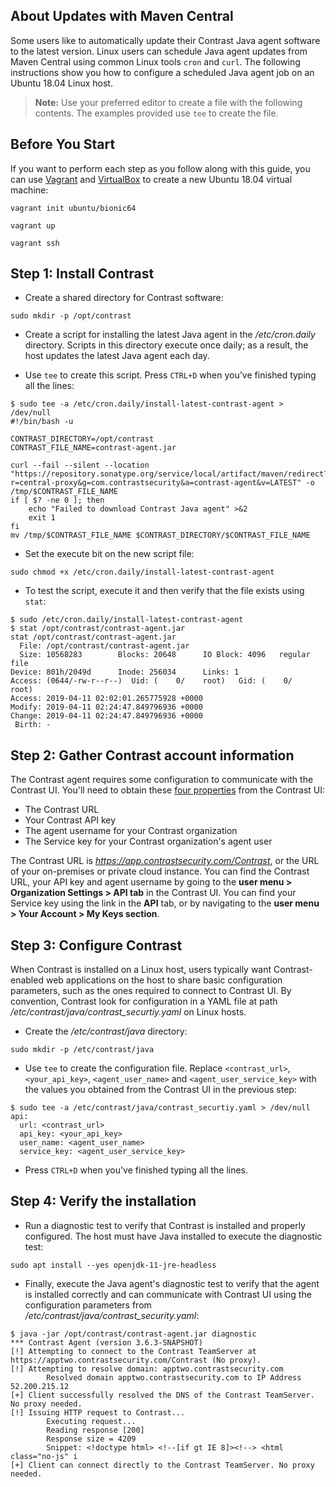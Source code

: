 <!--
title: "Schedule Java agent Updates with curl"
description: "How to use cron and curl to schedule Java agent updates from Maven Central"
tags: "java agent deployment maven central cron curl auto-update update"
-->

## About Updates with Maven Central 

Some users like to automatically update their Contrast Java agent software to the latest version. Linux users can schedule Java agent updates from Maven Central using common Linux tools `cron` and `curl`. The following instructions show you how to configure a scheduled Java agent job on an Ubuntu 18.04 Linux host.

> **Note:** Use your preferred editor to create a file with the following contents. The examples provided use `tee` to create the file. 

## Before You Start

If you want to perform each step as you follow along with this guide, you can use [Vagrant](https://www.vagrantup.com/) and [VirtualBox](https://www.virtualbox.org/wiki/Downloads) to create a new Ubuntu 18.04 virtual machine: 

```console
vagrant init ubuntu/bionic64
```

```console
vagrant up
```

```console
vagrant ssh
```

## Step 1: Install Contrast

* Create a shared directory for Contrast software:

```console
sudo mkdir -p /opt/contrast
```

* Create a script for installing the latest Java agent in the */etc/cron.daily* directory. Scripts in this directory execute once daily; as a result, the host updates the latest Java agent each day.

* Use `tee` to create this script. Press `CTRL+D` when you've finished typing all the lines:

```console
$ sudo tee -a /etc/cron.daily/install-latest-contrast-agent > /dev/null
#!/bin/bash -u

CONTRAST_DIRECTORY=/opt/contrast
CONTRAST_FILE_NAME=contrast-agent.jar

curl --fail --silent --location "https://repository.sonatype.org/service/local/artifact/maven/redirect?r=central-proxy&g=com.contrastsecurity&a=contrast-agent&v=LATEST" -o /tmp/$CONTRAST_FILE_NAME
if [ $? -ne 0 ]; then
    echo "Failed to download Contrast Java agent" >&2
    exit 1
fi
mv /tmp/$CONTRAST_FILE_NAME $CONTRAST_DIRECTORY/$CONTRAST_FILE_NAME
```

* Set the execute bit on the new script file:

```console
sudo chmod +x /etc/cron.daily/install-latest-contrast-agent
```

* To test the script, execute it and then verify that the file exists using `stat`:

```console
$ sudo /etc/cron.daily/install-latest-contrast-agent
$ stat /opt/contrast/contrast-agent.jar
stat /opt/contrast/contrast-agent.jar
  File: /opt/contrast/contrast-agent.jar
  Size: 10568283        Blocks: 20648      IO Block: 4096   regular file
Device: 801h/2049d      Inode: 256034      Links: 1
Access: (0644/-rw-r--r--)  Uid: (    0/    root)   Gid: (    0/    root)
Access: 2019-04-11 02:02:01.265775928 +0000
Modify: 2019-04-11 02:24:47.849796936 +0000
Change: 2019-04-11 02:24:47.849796936 +0000
 Birth: -
```

## Step 2: Gather Contrast account information 

The Contrast agent requires some configuration to communicate with the Contrast UI. You'll need to obtain these [four properties](admin-orgsettings.html#apikey) from the Contrast UI:

* The Contrast URL
* Your Contrast API key
* The agent username for your Contrast organization
* The Service key for your Contrast organization's agent user

The Contrast URL is *https://app.contrastsecurity.com/Contrast*, or the URL of your on-premises or private cloud instance. You can find the Contrast URL, your API key and agent username by going to the **user menu > Organization Settings > API tab** in the Contrast UI. You can find your Service key using the link in the **API** tab, or by navigating to the **user menu > Your Account > My Keys section**. 

## Step 3: Configure Contrast

When Contrast is installed on a Linux host, users typically want Contrast-enabled web applications on the host to share basic configuration parameters, such as the ones required to connect to Contrast UI. By convention, Contrast look for configuration in a YAML file at path */etc/contrast/java/contrast_securtiy.yaml* on Linux hosts.

* Create the */etc/contrast/java* directory:

```console
sudo mkdir -p /etc/contrast/java
```

* Use `tee` to create the configuration file. Replace `<contrast_url>`, `<your_api_key>`, `<agent_user_name>` and `<agent_user_service_key>` with the values you obtained from the Contrast UI in the previous step:

```console
$ sudo tee -a /etc/contrast/java/contrast_securtiy.yaml > /dev/null
api:
  url: <contrast_url>
  api_key: <your_api_key>
  user_name: <agent_user_name>
  service_key: <agent_user_service_key>
```
* Press `CTRL+D` when you've finished typing all the lines.

## Step 4: Verify the installation

* Run a diagnostic test to verify that Contrast is installed and properly configured. The host must have Java installed to execute the diagnostic test:

```console
sudo apt install --yes openjdk-11-jre-headless
```

* Finally, execute the Java agent's diagnostic test to verify that the agent is installed correctly and can communicate with Contrast UI using the configuration parameters from */etc/contrast/java/contrast_security.yaml*:

```console
$ java -jar /opt/contrast/contrast-agent.jar diagnostic
*** Contrast Agent (version 3.6.3-SNAPSHOT)
[!] Attempting to connect to the Contrast TeamServer at https://apptwo.contrastsecurity.com/Contrast (No proxy).
[!] Attempting to resolve domain: apptwo.contrastsecurity.com
        Resolved domain apptwo.contrastsecurity.com to IP Address 52.200.215.12
[+] Client successfully resolved the DNS of the Contrast TeamServer. No proxy needed.
[!] Issuing HTTP request to Contrast...
        Executing request...
        Reading response [200]
        Response size = 4209
        Snippet: <!doctype html> <!--[if gt IE 8]><!--> <html class="no-js" i
[+] Client can connect directly to the Contrast TeamServer. No proxy needed.
```
